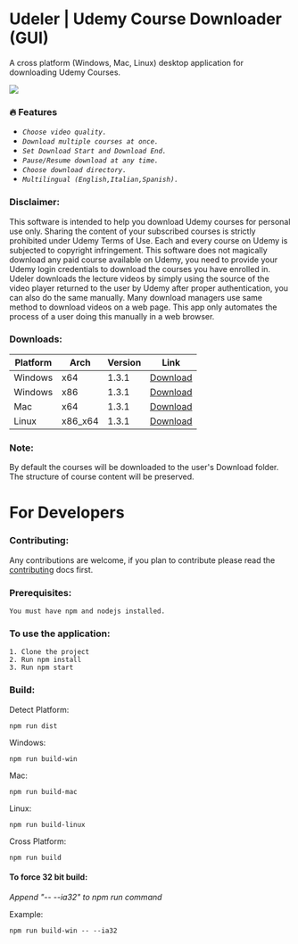 # Udeler | Udemy Course Downloader (GUI)
A cross platform (Windows, Mac, Linux) desktop application for downloading Udemy Courses.

![](https://i.imgur.com/nsaAgDU.gif)

### :fire: Features
* _`Choose video quality.`_
* _`Download multiple courses at once.`_
* _`Set Download Start and Download End.`_
* _`Pause/Resume download at any time.`_
* _`Choose download directory.`_
* _`Multilingual (English,Italian,Spanish).`_

### Disclaimer: 
This software is intended to help you download Udemy courses for personal use only. Sharing the content of your subscribed courses is strictly prohibited under Udemy Terms of Use. Each and every course on Udemy is subjected to copyright infringement. 
This software does not magically download any paid course available on Udemy, you need to provide your Udemy login credentials to download the courses you have enrolled in. Udeler downloads the lecture videos by simply using the source of the video player returned to the user by Udemy after proper authentication, you can also do the same manually. Many download managers use same method to download videos on a web page. This app only automates the process of a user doing this manually in a web browser. 

### Downloads:

| Platform | Arch | Version | Link|
| --- | --- | --- | --- |
| Windows | x64 | 1.3.1 | [Download](https://github.com/FaisalUmair/udemy-downloader-gui/releases/download/v1.3.1/Udeler-Setup-1.3.1-windows-x64.exe)|
| Windows | x86 | 1.3.1 | [Download](https://github.com/FaisalUmair/udemy-downloader-gui/releases/download/v1.3.1/Udeler-Setup-1.3.1-windows-x86.exe)|
| Mac | x64 | 1.3.1 | [Download](https://github.com/FaisalUmair/udemy-downloader-gui/releases/download/v1.3.1/Udeler-1.3.1-mac.zip)|
| Linux | x86_x64 | 1.3.1 | [Download](https://github.com/FaisalUmair/udemy-downloader-gui/releases/download/v1.3.1/Udeler-1.3.1-linux-x86_x64.AppImage)|

### Note: 
By default the courses will be downloaded to the user's Download folder. The structure of course content will be preserved.

# For Developers

### Contributing:
Any contributions are welcome, if you plan to contribute please read the [contributing](https://github.com/FaisalUmair/udemy-downloader-gui/blob/master/CONTRIBUTING.md) docs first.

### Prerequisites:
```
You must have npm and nodejs installed.
```
### To use the application:
``` 
1. Clone the project
2. Run npm install 
3. Run npm start
```
### Build:
Detect Platform:
``` 
npm run dist
``` 
Windows:
``` 
npm run build-win
``` 
Mac:
``` 
npm run build-mac
``` 
Linux:
``` 
npm run build-linux
``` 
Cross Platform:
``` 
npm run build
``` 
#### To force 32 bit build:
*Append "-- --ia32" to npm run command*

Example:
``` 
npm run build-win -- --ia32
```